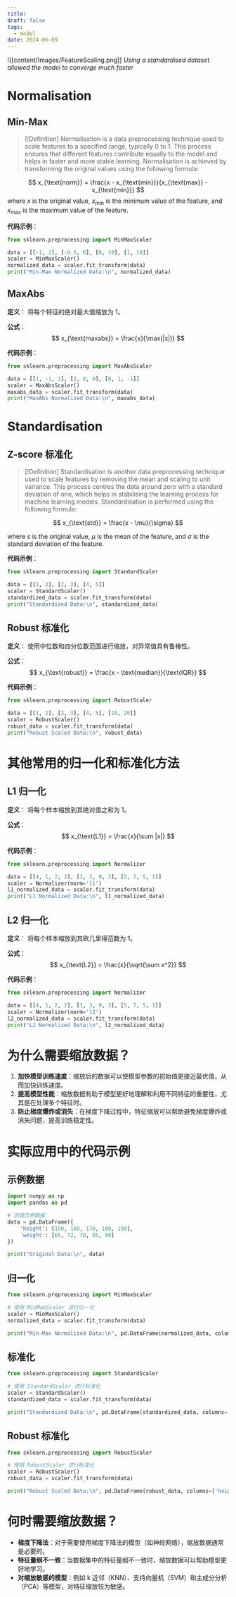 ```yaml
---
title: 
draft: false
tags:
  - model
date: 2024-06-09
---
```

![[content/Images/FeatureScaling.png]]
*Using a standardised dataset allowed the model to converge much faster*
# Normalisation

## Min-Max 

>[!Definition]
>Normalisation is a data preprocessing technique used to scale features to a specified range, typically 0 to 1. This process ensures that different features contribute equally to the model and helps in faster and more stable learning. Normalisation is achieved by transforming the original values using the following formula:

$$
x_{\text{norm}} = \frac{x - x_{\text{min}}}{x_{\text{max}} - x_{\text{min}}}
$$
where $x$ is the original value, $x_{\text{min}}$​ is the minimum value of the feature, and $x_{\text{max}}$​ is the maximum value of the feature.

**代码示例**：
```python
from sklearn.preprocessing import MinMaxScaler

data = [[-1, 2], [-0.5, 6], [0, 10], [1, 18]]
scaler = MinMaxScaler()
normalized_data = scaler.fit_transform(data)
print("Min-Max Normalized Data:\n", normalized_data)
```

## MaxAbs 

**定义**：
将每个特征的绝对最大值缩放为 1。

**公式**：
$$
x_{\text{maxabs}} = \frac{x}{\max(|x|)}
$$

**代码示例**：
```python
from sklearn.preprocessing import MaxAbsScaler

data = [[1, -1, 2], [2, 0, 0], [0, 1, -1]]
scaler = MaxAbsScaler()
maxabs_data = scaler.fit_transform(data)
print("MaxAbs Normalized Data:\n", maxabs_data)
```

# Standardisation

## Z-score 标准化

>[!Definition]
>Standardisation is another data preprocessing technique used to scale features by removing the mean and scaling to unit variance. This process centres the data around zero with a standard deviation of one, which helps in stabilising the learning process for machine learning models. Standardisation is performed using the following formula:


$$
x_{\text{std}} = \frac{x - \mu}{\sigma}
$$

where $s$ is the original value, $\mu$ is the mean of the feature, and $\sigma$ is the standard deviation of the feature.

**代码示例**：
```python
from sklearn.preprocessing import StandardScaler

data = [[1, 2], [2, 3], [4, 5]]
scaler = StandardScaler()
standardized_data = scaler.fit_transform(data)
print("Standardized Data:\n", standardized_data)
```

## Robust 标准化

**定义**：
使用中位数和四分位数范围进行缩放，对异常值具有鲁棒性。

**公式**：
$$
x_{\text{robust}} = \frac{x - \text{median}}{\text{IQR}}
$$

**代码示例**：
```python
from sklearn.preprocessing import RobustScaler

data = [[1, 2], [2, 3], [4, 5], [10, 20]]
scaler = RobustScaler()
robust_data = scaler.fit_transform(data)
print("Robust Scaled Data:\n", robust_data)
```

# 其他常用的归一化和标准化方法

## L1 归一化

**定义**：
将每个样本缩放到其绝对值之和为 1。

**公式**：
$$
x_{\text{L1}} = \frac{x}{\sum |x|}
$$

**代码示例**：
```python
from sklearn.preprocessing import Normalizer

data = [[4, 1, 2, 2], [1, 3, 9, 3], [5, 7, 5, 1]]
scaler = Normalizer(norm='l1')
l1_normalized_data = scaler.fit_transform(data)
print("L1 Normalized Data:\n", l1_normalized_data)
```

## L2 归一化

**定义**：
将每个样本缩放到其欧几里得范数为 1。

**公式**：
$$
x_{\text{L2}} = \frac{x}{\sqrt{\sum x^2}}
$$

**代码示例**：
```python
from sklearn.preprocessing import Normalizer

data = [[4, 1, 2, 2], [1, 3, 9, 3], [5, 7, 5, 1]]
scaler = Normalizer(norm='l2')
l2_normalized_data = scaler.fit_transform(data)
print("L2 Normalized Data:\n", l2_normalized_data)
```

# 为什么需要缩放数据？

1. **加快模型训练速度**：缩放后的数据可以使模型参数的初始值更接近最优值，从而加快训练速度。
2. **提高模型性能**：缩放数据有助于模型更好地理解和利用不同特征的重要性，尤其是在处理多个特征时。
3. **防止梯度爆炸或消失**：在梯度下降过程中，特征缩放可以帮助避免梯度爆炸或消失问题，提高训练稳定性。

# 实际应用中的代码示例

## 示例数据
```python
import numpy as np
import pandas as pd

# 创建示例数据
data = pd.DataFrame({
    'height': [150, 160, 170, 180, 190],
    'weight': [65, 72, 78, 85, 90]
})

print("Original Data:\n", data)
```

## 归一化
```python
from sklearn.preprocessing import MinMaxScaler

# 使用 MinMaxScaler 进行归一化
scaler = MinMaxScaler()
normalized_data = scaler.fit_transform(data)

print("Min-Max Normalized Data:\n", pd.DataFrame(normalized_data, columns=['height', 'weight']))
```

## 标准化
```python
from sklearn.preprocessing import StandardScaler

# 使用 StandardScaler 进行标准化
scaler = StandardScaler()
standardized_data = scaler.fit_transform(data)

print("Standardized Data:\n", pd.DataFrame(standardized_data, columns=['height', 'weight']))
```

## Robust 标准化
```python
from sklearn.preprocessing import RobustScaler

# 使用 RobustScaler 进行标准化
scaler = RobustScaler()
robust_data = scaler.fit_transform(data)

print("Robust Scaled Data:\n", pd.DataFrame(robust_data, columns=['height', 'weight']))
```

# 何时需要缩放数据？

- **梯度下降法**：对于需要使用梯度下降法的模型（如神经网络），缩放数据通常是必要的。
- **特征量纲不一致**：当数据集中的特征量纲不一致时，缩放数据可以帮助模型更好地学习。
- **对缩放敏感的模型**：例如 k 近邻（KNN）、支持向量机（SVM）和主成分分析（PCA）等模型，对特征缩放较为敏感。
